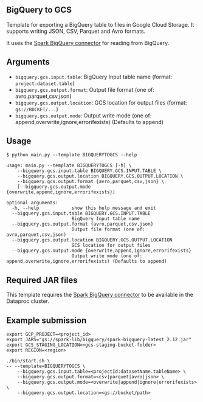 ## BigQuery to GCS

Template for exporting a BigQuery table to files in Google Cloud Storage. It supports writing JSON, CSV, Parquet and Avro formats.

It uses the [Spark BigQuery connector](https://cloud.google.com/dataproc-serverless/docs/guides/bigquery-connector-spark-example) for reading from BigQuery.

## Arguments

* `bigquery.gcs.input.table`: BigQuery Input table name (format: `project:dataset.table`)
* `bigquery.gcs.output.format`: Output file format (one of: avro,parquet,csv,json)
* `bigquery.gcs.output.location`: GCS location for output files (format: `gs://BUCKET/...`)
* `bigquery.gcs.output.mode`: Output write mode (one of: append,overwrite,ignore,errorifexists) (Defaults to append)

## Usage

```
$ python main.py --template BIGQUERYTOGCS --help

usage: main.py --template BIGQUERYTOGCS [-h] \
	--bigquery.gcs.input.table BIGQUERY.GCS.INPUT.TABLE \
	--bigquery.gcs.output.location BIGQUERY.GCS.OUTPUT.LOCATION \
	--bigquery.gcs.output.format {avro,parquet,csv,json} \
    [--bigquery.gcs.output.mode {overwrite,append,ignore,errorifexists}]

optional arguments:
  -h, --help            show this help message and exit
  --bigquery.gcs.input.table BIGQUERY.GCS.INPUT.TABLE
                        BigQuery Input table name
  --bigquery.gcs.output.format {avro,parquet,csv,json}
                        Output file format (one of: avro,parquet,csv,json)
  --bigquery.gcs.output.location BIGQUERY.GCS.OUTPUT.LOCATION
                        GCS location for output files
  --bigquery.gcs.output.mode {overwrite,append,ignore,errorifexists}
                        Output write mode (one of: append,overwrite,ignore,errorifexists) (Defaults to append)
```

## Required JAR files

This template requires the [Spark BigQuery connector](https://cloud.google.com/dataproc-serverless/docs/guides/bigquery-connector-spark-example) to be available in the Dataproc cluster.

## Example submission

```
export GCP_PROJECT=<project_id>
export JARS="gs://spark-lib/bigquery/spark-bigquery-latest_2.12.jar"
export GCS_STAGING_LOCATION=<gcs-staging-bucket-folder>
export REGION=<region>

./bin/start.sh \
-- --template=BIGQUERYTOGCS \
	--bigquery.gcs.input.table=<projectId:datasetName.tableName> \
	--bigquery.gcs.output.format=<csv|parquet|avro|json> \
	--bigquery.gcs.output.mode=<overwrite|append|ignore|errorifexists> \
	--bigquery.gcs.output.location=<gs://bucket/path>
```
